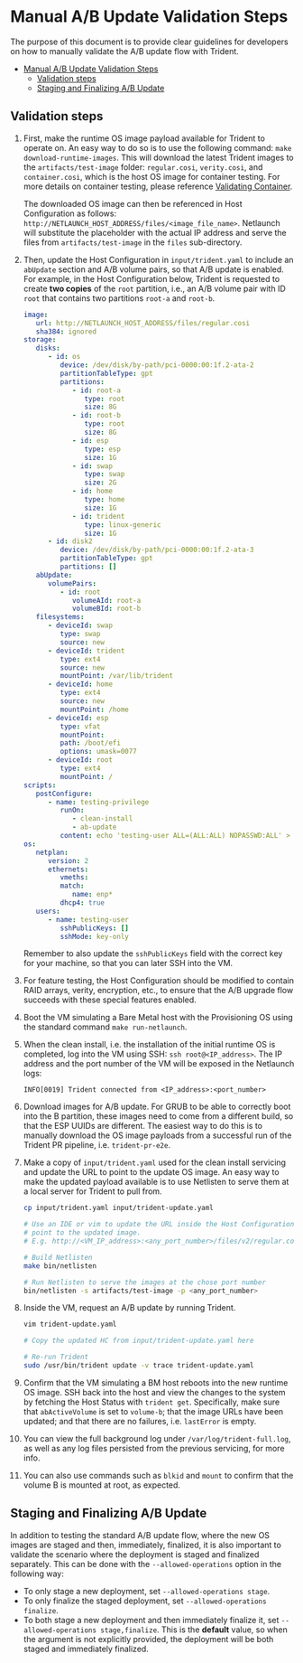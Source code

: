 # Manual A/B Update Validation Steps

The purpose of this document is to provide clear guidelines for developers on
how to manually validate the A/B update flow with Trident.

- [Manual A/B Update Validation Steps](#manual-ab-update-validation-steps)
  - [Validation steps](#validation-steps)
  - [Staging and Finalizing A/B Update](#staging-and-finalizing-ab-update)

## Validation steps

1. First, make the runtime OS image payload available for Trident to operate
   on. An easy way to do so is to use the following command:
   `make download-runtime-images`. This will download the latest Trident
   images to the `artifacts/test-image` folder: `regular.cosi`, `verity.cosi`,
   and `container.cosi`, which is the host OS image for container testing. For
   more details on container testing, please reference [Validating Container](/dev-docs/validating-container.md).

   The downloaded OS image can then be referenced in Host Configuration as
   follows: `http://NETLAUNCH_HOST_ADDRESS/files/<image_file_name>`. Netlaunch
   will substitute the placeholder with the actual IP address and serve the
   files from `artifacts/test-image` in the `files` sub-directory.

2. Then, update the Host Configuration in `input/trident.yaml` to include an
   `abUpdate` section and A/B volume pairs, so that A/B update is enabled. For
   example, in the Host  Configuration below, Trident is requested to create
   **two copies** of the `root` partition, i.e., an A/B volume pair with ID
   `root` that contains two partitions `root-a` and `root-b`.

   ```yaml
   image:
      url: http://NETLAUNCH_HOST_ADDRESS/files/regular.cosi
      sha384: ignored
   storage:
      disks:
         - id: os
            device: /dev/disk/by-path/pci-0000:00:1f.2-ata-2
            partitionTableType: gpt
            partitions:
               - id: root-a
                  type: root
                  size: 8G
               - id: root-b
                  type: root
                  size: 8G
               - id: esp
                  type: esp
                  size: 1G
               - id: swap
                  type: swap
                  size: 2G
               - id: home
                  type: home
                  size: 1G
               - id: trident
                  type: linux-generic
                  size: 1G
         - id: disk2
            device: /dev/disk/by-path/pci-0000:00:1f.2-ata-3
            partitionTableType: gpt
            partitions: []
      abUpdate:
         volumePairs:
            - id: root
               volumeAId: root-a
               volumeBId: root-b
      filesystems:
         - deviceId: swap
            type: swap
            source: new
         - deviceId: trident
            type: ext4
            source: new
            mountPoint: /var/lib/trident
         - deviceId: home
            type: ext4
            source: new
            mountPoint: /home
         - deviceId: esp
            type: vfat
            mountPoint:
            path: /boot/efi
            options: umask=0077
         - deviceId: root
            type: ext4
            mountPoint: /
   scripts:
      postConfigure:
         - name: testing-privilege
            runOn:
               - clean-install
               - ab-update
            content: echo 'testing-user ALL=(ALL:ALL) NOPASSWD:ALL' > /etc/sudoers.d/testing-user
   os:
      netplan:
         version: 2
         ethernets:
            vmeths:
            match:
               name: enp*
            dhcp4: true
      users:
         - name: testing-user
            sshPublicKeys: []
            sshMode: key-only
   ```

   Remember to also update the `sshPublicKeys` field with the correct key for
   your machine, so that you can later SSH into the VM.

3. For feature testing, the Host Configuration should be modified to contain
   RAID arrays, verity, encryption, etc., to ensure that the A/B upgrade flow
   succeeds with these special features enabled.

4. Boot the VM simulating a Bare Metal host with the Provisioning OS using the
   standard command `make run-netlaunch`.

5. When the clean install, i.e. the installation of the initial runtime OS is
   completed, log into the VM using SSH: `ssh root@<IP_address>`. The IP
   address and the port number of the VM will be exposed in the Netlaunch logs:

   `INFO[0019] Trident connected from <IP_address>:<port_number>`

6. Download images for A/B update. For GRUB to be able to correctly boot into
   the B partition, these images need to come from a different build, so that
   the ESP UUIDs are different. The easiest way to do this is to manually
   download the OS image payloads from a successful run of the Trident PR
   pipeline, i.e. `trident-pr-e2e`.

7. Make a copy of `input/trident.yaml` used for the clean install servicing and
   update the URL to point to the update OS image. An easy way to make the
   updated payload available is to use Netlisten to serve them at a local
   server for Trident to pull from.

   ```bash
   cp input/trident.yaml input/trident-update.yaml

   # Use an IDE or vim to update the URL inside the Host Configuration to
   # point to the updated image.
   # E.g. http://<VM_IP_address>:<any_port_number>/files/v2/regular.cosi

   # Build Netlisten
   make bin/netlisten

   # Run Netlisten to serve the images at the chose port number
   bin/netlisten -s artifacts/test-image -p <any_port_number>
   ```

8. Inside the VM, request an A/B update by running Trident.

   ```bash
   vim trident-update.yaml

   # Copy the updated HC from input/trident-update.yaml here

   # Re-run Trident
   sudo /usr/bin/trident update -v trace trident-update.yaml
   ```

9. Confirm that the VM simulating a BM host reboots into the new runtime OS
   image. SSH back into the host and view the changes to the system by fetching
   the Host Status with `trident get`. Specifically, make sure that
   `abActiveVolume` is set to `volume-b`; that the image URLs have been
   updated; and that there are no failures, i.e. `lastError` is empty.

10. You can view the full background log under `/var/log/trident-full.log`, as
   well as any log files persisted from the previous servicing, for more info.

11. You can also use commands such as `blkid` and `mount` to confirm that the
   volume B is mounted at root, as expected.

## Staging and Finalizing A/B Update

In addition to testing the standard A/B update flow, where the new OS images
are staged and then, immediately, finalized, it is also important to validate
the scenario where the deployment is staged and finalized separately. This can
be done with the `--allowed-operations` option in the following way:

- To only stage a new deployment, set `--allowed-operations stage`.
- To only finalize the staged deployment, set `--allowed-operations finalize`.
- To both stage a new deployment and then immediately finalize it, set
  `--allowed-operations stage,finalize`. This is the **default** value, so when
  the argument is not explicitly provided, the deployment will be both staged
  and immediately finalized.
